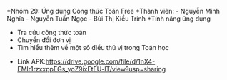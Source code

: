 *Nhóm 29: Ứng dụng Công thức Toán Free
*Thành viên: 
    - Nguyễn Minh Nghĩa
    - Nguyễn Tuấn Ngọc
    - Bùi Thị Kiều Trinh
*Tính năng ứng dụng
- Tra cứu công thức toán 
- Chuyển đổi đơn vị
- Tìm hiểu thêm về một số điều thú vị trong Toán học
* Link APK:https://drive.google.com/file/d/1nX4-EMlr1rzxxppEGs_yoZ9ixEtEU-lT/view?usp=sharing
